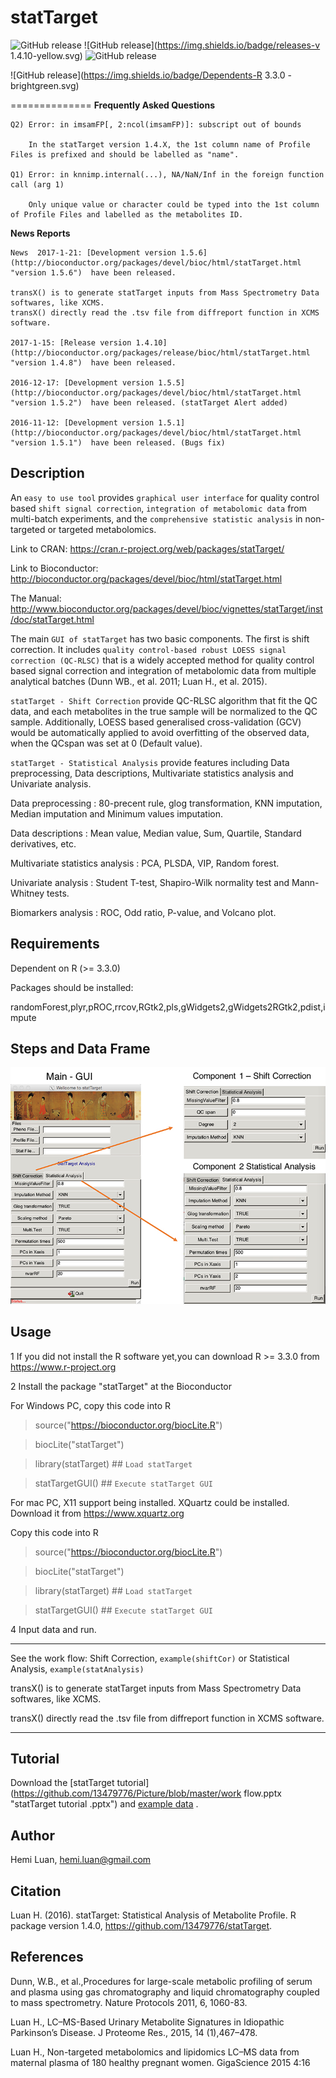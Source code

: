 # statTarget 

![GitHub release](https://img.shields.io/badge/statTarget-Good-blue.svg)
![GitHub release](https://img.shields.io/badge/releases-v 1.4.10-yellow.svg)
![GitHub release](https://img.shields.io/badge/downloads-top%2020%25-green.svg)

![GitHub release](https://img.shields.io/badge/Dependents-R 3.3.0 -brightgreen.svg)

==============
**Frequently Asked Questions**
```
Q2) Error: in imsamFP[, 2:ncol(imsamFP)]: subscript out of bounds

    In the statTarget version 1.4.X, the 1st column name of Profile Files is prefixed and should be labelled as "name".

Q1) Error: in knnimp.internal(...), NA/NaN/Inf in the foreign function call (arg 1)

    Only unique value or character could be typed into the 1st column of Profile Files and labelled as the metabolites ID.

```
**News Reports**
```
News  2017-1-21: [Development version 1.5.6] (http://bioconductor.org/packages/devel/bioc/html/statTarget.html "version 1.5.6")  have been released.

transX() is to generate statTarget inputs from Mass Spectrometry Data softwares, like XCMS.
transX() directly read the .tsv file from diffreport function in XCMS software.

2017-1-15: [Release version 1.4.10] (http://bioconductor.org/packages/release/bioc/html/statTarget.html "version 1.4.8")  have been released.

2016-12-17: [Development version 1.5.5] (http://bioconductor.org/packages/devel/bioc/html/statTarget.html "version 1.5.2")  have been released. (statTarget Alert added)

2016-11-12: [Development version 1.5.1] (http://bioconductor.org/packages/devel/bioc/html/statTarget.html "version 1.5.1")  have been released. (Bugs fix)
```
Description
-----------------

An `easy to use tool` provides `graphical user interface` for quality control based `shift signal correction`, `integration of metabolomic data` from multi-batch experiments, and the `comprehensive statistic analysis` in non-targeted or targeted metabolomics.

Link to CRAN: https://cran.r-project.org/web/packages/statTarget/


Link to Bioconductor: http://bioconductor.org/packages/devel/bioc/html/statTarget.html

The Manual: http://www.bioconductor.org/packages/devel/bioc/vignettes/statTarget/inst/doc/statTarget.html

The main `GUI of statTarget` has two basic components. The first is shift correction. It includes `quality control-based robust LOESS signal correction (QC-RLSC)` that is a widely accepted method for quality control based signal correction and integration of metabolomic data from multiple analytical batches (Dunn WB., et al. 2011; Luan H., et al. 2015).

`statTarget - Shift Correction` provide QC-RLSC algorithm that fit the QC data, and each metabolites in the true sample will be normalized to the QC sample. Additionally, LOESS based generalised cross-validation (GCV) would be automatically applied to avoid overfitting of the observed data, when the QCspan was set at 0 (Default value).

`statTarget - Statistical Analysis` provide features including Data preprocessing, Data descriptions, Multivariate statistics analysis and Univariate analysis.


Data preprocessing : 80-precent rule, glog transformation, KNN imputation, Median imputation and Minimum values imputation.


Data descriptions : Mean value, Median value, Sum, Quartile, Standard derivatives, etc.


Multivariate statistics analysis : PCA, PLSDA, VIP, Random forest.


Univariate analysis : Student T-test, Shapiro-Wilk normality test and Mann-Whitney tests. 


Biomarkers analysis : ROC, Odd ratio, P-value, and Volcano plot.
 

Requirements
-----------------

Dependent on R (>= 3.3.0)

Packages should be installed:

randomForest,plyr,pROC,rrcov,RGtk2,pls,gWidgets2,gWidgets2RGtk2,pdist,impute

Steps and Data Frame
-----------------
![github](https://github.com/13479776/Picture/blob/master/main_gui8.jpg "13479776")

Usage
-----------------

1 If you did not install the R software yet,you can download R >= 3.3.0  from https://www.r-project.org

2 Install the package "statTarget" at the Bioconductor
 
  For Windows PC, copy this code into R 
  
  > source("https://bioconductor.org/biocLite.R") 
  
  > biocLite("statTarget")
  
  > library(statTarget)  ## `Load statTarget`
  
  > statTargetGUI()  ## `Execute statTarget GUI` 
  
  
  For mac PC,  X11 support being installed. XQuartz could be installed. Download it from https://www.xquartz.org
  
  Copy this code into R
  
  > source("https://bioconductor.org/biocLite.R")
  
  > biocLite("statTarget")
  
  > library(statTarget)  ## `Load statTarget`
  
  > statTargetGUI()  ## `Execute statTarget GUI` 
  

4 Input data and run. 

***
See the work flow: Shift Correction, `example(shiftCor)` or Statistical Analysis, `example(statAnalysis)`


transX() is to generate statTarget inputs from Mass Spectrometry Data softwares, like XCMS.


transX() directly read the .tsv file from diffreport function in XCMS software.
***


Tutorial
-----------------

Download the [statTarget tutorial](https://github.com/13479776/Picture/blob/master/work flow.pptx "statTarget tutorial .pptx") and [example data](https://github.com/13479776/Picture/blob/master/Data_example.zip "Data_example.zip") .


Author
-----------------

Hemi Luan, hemi.luan@gmail.com

Citation 
------------------
Luan H. (2016). statTarget: Statistical Analysis of Metabolite Profile. R package version 1.4.0, https://github.com/13479776/statTarget.

References
-----------------
Dunn, W.B., et al.,Procedures for large-scale metabolic profiling of serum and plasma using gas chromatography and liquid chromatography coupled to mass spectrometry. Nature Protocols 2011, 6, 1060-83.

Luan H., LC–MS-Based Urinary Metabolite Signatures in Idiopathic Parkinson’s Disease. J Proteome Res., 2015, 14 (1),467–478.

Luan H., Non-targeted metabolomics and lipidomics LC–MS data from maternal plasma of 180 healthy pregnant women. GigaScience 2015 4:16
